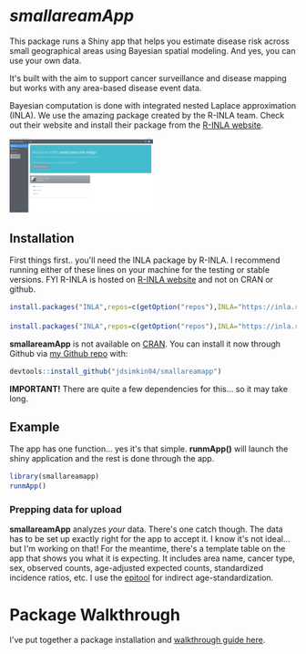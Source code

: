 # *smallareamApp*

<!-- badges: start -->

<!-- badges: end -->

This package runs a Shiny app that helps you estimate disease risk across small geographical areas using Bayesian spatial modeling. And yes, you can use your own data.

It's built with the aim to support cancer surveillance and disease mapping but works with any area-based disease event data.

Bayesian computation is done with integrated nested Laplace approximation (INLA). We use the amazing package created by the R-INLA team. Check out their website and install their package from the [R-INLA website](https://www.r-inla.org/).

<img src="https://github.com/jdsimkin04/smallareamapp/blob/main/app_demo.gif" width="50%"/>


## Installation

First things first.. you'll need the INLA package by R-INLA. I recommend running either of these lines on your machine for the testing or stable versions. FYI R-INLA is hosted on [R-INLA website](https://www.r-inla.org/) and not on CRAN or github.

``` r
install.packages("INLA",repos=c(getOption("repos"),INLA="https://inla.r-inla-download.org/R/stable"), dep=TRUE)

install.packages("INLA",repos=c(getOption("repos"),INLA="https://inla.r-inla-download.org/R/testing"), dep=TRUE)
```

**smallareamApp** is not available on [CRAN](https://cran.r-project.org/). You can install it now through Github via [my Github repo](https://github.com/jdsimkin04/smallareamapp) with:

``` r
devtools::install_github("jdsimkin04/smallareamapp")
```

**IMPORTANT!** There are quite a few dependencies for this... so it may take long.

## Example

The app has one function... yes it's that simple. **runmApp()** will launch the shiny application and the rest is done through the app.

``` r
library(smallareamapp)
runmApp()
```

### Prepping data for upload

**smallareamApp** analyzes *your* data. There's one catch though. The data has to be set up exactly right for the app to accept it. I know it's not ideal... but I'm working on that! For the meantime, there's a template table on the app that shows you what it is expecting. It includes area name, cancer type, sex, observed counts, age-adjusted expected counts, standardized incidence ratios, etc. I use the [epitool](shttps://cran.r-project.org/web/packages/epitools/epitools.pdfpackage) for indirect age-standardization.

# Package Walkthrough

I've put together a package installation and [walkthrough guide here](https://github.com/jdsimkin04/smallareamapp/blob/main/smallareamApp%20guide.pdf).
